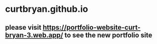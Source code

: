 # curtbryan.github.io

## please visit https://portfolio-website-curt-bryan-3.web.app/ to see the new portfolio site
